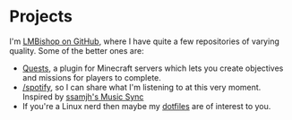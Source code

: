 # Projects

I'm [LMBishop on GitHub](https://github.com/LMBishop), where I have quite a few
repositories of varying quality. Some of the better ones are:

* [Quests](https://github.com/LMBishop/Quests), a plugin for Minecraft servers
  which lets you create objectives and missions for players to complete.
* [/spotify](https://github.com/LMBishop/wailt), so I can share what I'm
  listening to at this very moment. Inspired by [ssamjh's Music Sync](https://joinmymusic.com)
* If you're a Linux nerd then maybe my 
  [dotfiles](https://github.com/LMBishop/dotfiles) are of interest to you.
